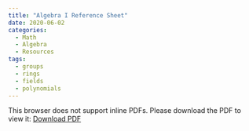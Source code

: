 ```yaml
---
title: "Algebra I Reference Sheet"
date: 2020-06-02
categories:
  - Math
  - Algebra
  - Resources
tags:
  - groups
  - rings
  - fields
  - polynomials
---
```


<!-- insert in the document body -->
<object data='https://github.com/elin35/elin35.github.io/blob/master/\_pdfs/Algebra\_I\_Reference\_Sheet.pdf' 
        type='application/pdf' 
        width='100%' 
        height='100%'>
<p>This browser does not support inline PDFs. Please download the PDF to view it: <a href="https://github.com/elin35/elin35.github.io/blob/master/\_pdfs/Algebra\_I\_Reference\_Sheet.pdf">Download PDF</a></p>
</object>
